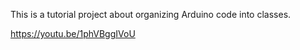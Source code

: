 This is a tutorial project about organizing Arduino code into classes.  
  
https://youtu.be/1phVBggIVoU

